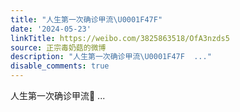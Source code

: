 ```yaml
---
title: "人生第一次确诊甲流\U0001F47F"
date: '2024-05-23'
linkTitle: https://weibo.com/3825863518/OfA3nzds5
source: 正宗毒奶菇的微博
description: "人生第一次确诊甲流\U0001F47F  ..."
disable_comments: true
---
```

人生第一次确诊甲流👿  ...